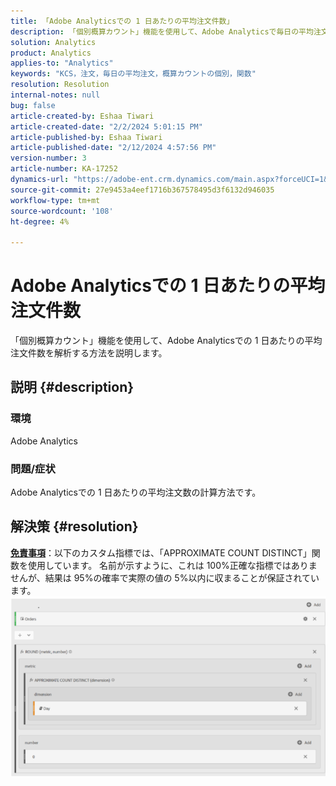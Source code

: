 ```yaml
---
title: 「Adobe Analyticsでの 1 日あたりの平均注文件数」
description: 「個別概算カウント」機能を使用して、Adobe Analyticsで毎日の平均注文件数を計算する方法を説明します。」
solution: Analytics
product: Analytics
applies-to: "Analytics"
keywords: "KCS，注文，毎日の平均注文，概算カウントの個別，関数"
resolution: Resolution
internal-notes: null
bug: false
article-created-by: Eshaa Tiwari
article-created-date: "2/2/2024 5:01:15 PM"
article-published-by: Eshaa Tiwari
article-published-date: "2/12/2024 4:57:56 PM"
version-number: 3
article-number: KA-17252
dynamics-url: "https://adobe-ent.crm.dynamics.com/main.aspx?forceUCI=1&pagetype=entityrecord&etn=knowledgearticle&id=9ac69aaa-ecc1-ee11-9079-6045bd006268"
source-git-commit: 27e9453a4eef1716b367578495d3f6132d946035
workflow-type: tm+mt
source-wordcount: '108'
ht-degree: 4%

---
```


# Adobe Analyticsでの 1 日あたりの平均注文件数


「個別概算カウント」機能を使用して、Adobe Analyticsでの 1 日あたりの平均注文件数を解析する方法を説明します。

## 説明 {#description}


### 環境

Adobe Analytics

### 問題/症状

Adobe Analyticsでの 1 日あたりの平均注文数の計算方法です。


## 解決策 {#resolution}


<u><b>免責事項</b></u>：以下のカスタム指標では、「APPROXIMATE COUNT DISTINCT」関数を使用しています。 名前が示すように、これは 100%正確な指標ではありませんが、結果は 95%の確率で実際の値の 5%以内に収まることが保証されています。
![](assets/62d446f9-58c7-ee11-9079-6045bd0067ea.png)
